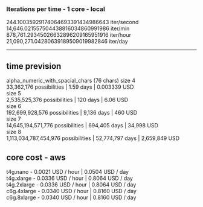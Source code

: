 ### Iterations per time - 1 core - local

244.10035929174064693391434986643 iter/second  
14,646.021557504438816034860991986 iter/min  
878,761.29345026632896209165951916 iter/hour  
21,090,271.04280639189509019982846 iter/day  

--------------------

## time prevision

alpha_numeric_with_spacial_chars (76 chars)
size 4  
33,362,176 possibilities | 1.59 days | 0.003339 USD  
size 5  
2,535,525,376 possibilities | 120 days | 6.06 USD  
size 6  
192,699,928,576 possibilities | 9,136 days | 460 USD  
size 7  
14,645,194,571,776 possibilities | 694,405 days | 34,998 USD  
size 8  
1,113,034,787,454,976 possibilities | 52,774,797 days | 2,659,849 USD  

## core cost - aws  

t4g.nano    - 0.0021 USD / hour | 0.0504 USD / day  
t4g.xlarge  - 0.0336 USD / hour | 0.8064 USD / day  
t4g.2xlarge - 0.0336 USD / hour | 0.8064 USD / day  
c6g.4xlarge - 0.0340 USD / hour | 0.8160 USD / day  
c6g.8xlarge - 0.0340 USD / hour | 0.8160 USD / day  